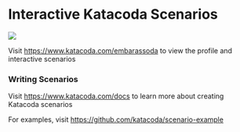 # Interactive Katacoda Scenarios

[![](http://shields.katacoda.com/katacoda/embarassoda/count.svg)](https://www.katacoda.com/embarassoda "Get your profile on Katacoda.com")

Visit https://www.katacoda.com/embarassoda to view the profile and interactive scenarios

### Writing Scenarios
Visit https://www.katacoda.com/docs to learn more about creating Katacoda scenarios

For examples, visit https://github.com/katacoda/scenario-example
